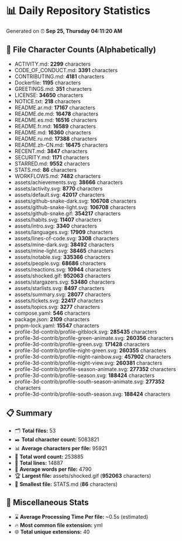 # 📊 Daily Repository Statistics
Generated on ⏰ **Sep 25, Thursday 04:11:20 AM**

## 📂 File Character Counts (Alphabetically)
- ACTIVITY.md: **2299** characters
- CODE_OF_CONDUCT.md: **3391** characters
- CONTRIBUTING.md: **4181** characters
- Dockerfile: **1195** characters
- GREETINGS.md: **351** characters
- LICENSE: **34650** characters
- NOTICE.txt: **218** characters
- README.ar.md: **17167** characters
- README.de.md: **16478** characters
- README.es.md: **16516** characters
- README.fr.md: **16589** characters
- README.md: **16360** characters
- README.ru.md: **17388** characters
- README.zh-CN.md: **16475** characters
- RECENT.md: **3847** characters
- SECURITY.md: **1171** characters
- STARRED.md: **9552** characters
- STATS.md: **86** characters
- WORKFLOWS.md: **7482** characters
- assets/achievements.svg: **38666** characters
- assets/activity.svg: **8770** characters
- assets/default.svg: **42017** characters
- assets/github-snake-dark.svg: **106708** characters
- assets/github-snake-light.svg: **106708** characters
- assets/github-snake.gif: **354217** characters
- assets/habits.svg: **11407** characters
- assets/intro.svg: **3340** characters
- assets/languages.svg: **17909** characters
- assets/lines-of-code.svg: **3308** characters
- assets/mine-dark.svg: **38492** characters
- assets/mine-light.svg: **38465** characters
- assets/notable.svg: **335366** characters
- assets/people.svg: **68686** characters
- assets/reactions.svg: **10944** characters
- assets/shocked.gif: **952063** characters
- assets/stargazers.svg: **53480** characters
- assets/starlists.svg: **8497** characters
- assets/summary.svg: **28077** characters
- assets/tickets.svg: **22417** characters
- assets/topics.svg: **3277** characters
- compose.yaml: **546** characters
- package.json: **2109** characters
- pnpm-lock.yaml: **15547** characters
- profile-3d-contrib/profile-gitblock.svg: **285435** characters
- profile-3d-contrib/profile-green-animate.svg: **260356** characters
- profile-3d-contrib/profile-green.svg: **171428** characters
- profile-3d-contrib/profile-night-green.svg: **260355** characters
- profile-3d-contrib/profile-night-rainbow.svg: **457902** characters
- profile-3d-contrib/profile-night-view.svg: **260381** characters
- profile-3d-contrib/profile-season-animate.svg: **277352** characters
- profile-3d-contrib/profile-season.svg: **188424** characters
- profile-3d-contrib/profile-south-season-animate.svg: **277352** characters
- profile-3d-contrib/profile-south-season.svg: **188424** characters

## 📋 Summary
- 🗂️ **Total files:** 53
- ✒️ **Total character count:** 5083821
- 📊 **Average characters per file:** 95921
- 📝 **Total word count:** 253885
- 🧾 **Total lines:** 14887
- 📐 **Average words per file:** 4790
- 🏆 **Largest file:** assets/shocked.gif (**952063** characters)
- 🥉 **Smallest file:** STATS.md (**86** characters)

## 🌟 Miscellaneous Stats
- ⌛ **Average Processing Time Per file:** ~0.5s (estimated)
- 🔥 **Most common file extension:** yml
- 🌐 **Total unique extensions:** 40
